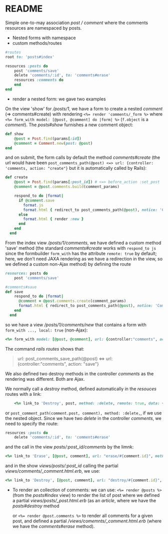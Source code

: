 # README

Simple one-to-may association _post / comment_ where the comments resources are namespaced by posts.

- Nested forms with namespace
- custom methods/routes

```ruby
#routes
root to: 'posts#index'

resources :posts do
    post 'comments/save'
    delete 'comments/:id', to: 'comments#erase'
    resources :comments do
    end
end
```

- render a nested form: we gave two examples

On the view 'show' for _/posts/1_, we have a form to create a nested _comment_ (=> comments#create) with rendering `<%= render 'comments/_form %>` where `<%= form_with model: [@post, @comment] do |form| %>` (`f.object` is a _comment_). The _posts#show_ furnishes a new comment object:

```ruby
def show
    @post = Post.find(params[:id])
    @comment = Comment.new(post: @post)
end
```

and on submit, the form calls by default the method _comments#create_ (the url would have been `post_comments_path(@post) <=> url: {controller: 'comments, action: "create"}` but it is automatically called by Rails):

```ruby
def create
    @post = Post.find(params[:post_id]) # <=> before_action :set_post
    @comment = @post.comments.build(comment_params)

    respond_to do |format|
      if @comment.save
        format.js
        format.html { redirect_to post_comments_path(@post), notice: 'Comment was successfully created.' }
      else
        format.html { render :new }
      end
    end
  end
```

From the index view _/posts/1/comments_, we have defined a custom method 'save' method (the standard _comments#create_ works with `respond_to js` since the formbuilder `form_with` has the attribute `remote: true` by default; here, we don't need JAXA rendering as we have a redirection in the view, so we defined a custom non-Ajax method) by defining the route

```ruby
resources: posts do
    post 'comments/save'
```

```ruby
#comments#save
def save
    respond_to do |format|
      @comment = @post.comments.create(comment_params)
      format.html { redirect_to post_comments_path(@post), notice: 'Comment was successfully created' }
    end
  end
```

so we have a view _/posts/1/comments/new_ that contains a form with `form_with ..., local: true` (non-Ajax):

```ruby
<%= form_with model: [@post, @comment], url: {controller:"comments", action: "save"}, local: true  do |form| %>

```

The command _rails routes_ shows that:

> url: post_comments_save_path(@post) <=> url: {controller:"comments", action: "save"}

We also defined two destroy methods in the controller _comments_ as the rendering was different. Both are Ajax.

We normally call a _destroy_ method, defined automatically in the _resouces_ routes with a link:

```ruby
    <%= link_to 'Destroy', post, method: :delete, remote: true, data: { confirm: 'Are you sure?' } %>

```

or `post_comment_path(comment.post, comment), method: :delete,`, if we use the nested object. Since we have two _delete_ in the controller _comments_, we need to specify the route:

```ruby
resources :posts do
    delete 'comments/:id', to: 'comments#erase'
```

and the call in the view _posts/:post_id/comments_ by the limnk:

```ruby
<%= link_to 'Erase', [@post, comment], url: "erase/#{comment.id}", method: :delete, remote: true,
```

and in the show _views/posts/:post_id_ calling the partial _views/comments/\_comment.html.erb_, we use:

```ruby
<%= link_to 'Destroy', [@post, comment], url: "destroy/#{comment.id}", method: :delete, remote: true, data: { confirm: 'Are you sure to Erase?' } %>
```

- To render an collection of comments:
  we can use: `<%= render @posts %>` (from the _posts#index_ view) to render the list of post where we defined a partial _views/posts/\_post.html.erb_ (as an _article_, where we have the _posts#destroy_ method

  or `<%= render @post.comments %>` to render all comments for a given post, and defined a partial _/views/comemnts/\_comment.html.erb_ (where we have the _comments#erase_ method).
